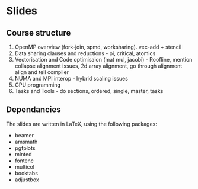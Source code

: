 # Slides

## Course structure
1. OpenMP overview (fork-join, spmd, worksharing). vec-add + stencil
2. Data sharing clauses and reductions - pi, critical, atomics
3. Vectorisation and Code optimisaion (mat mul, jacobi) - Roofline, mention collapse alignment issues, 2d array alignment, go through alignment align and tell compiler
4. NUMA and MPI interop - hybrid scaling issues
5. GPU programming
6. Tasks and Tools - do sections, ordered, single, master, tasks

## Dependancies
The slides are written in LaTeX, using the following packages:
- beamer
- amsmath
- pgfplots
- minted
- fontenc
- multicol
- booktabs
- adjustbox

